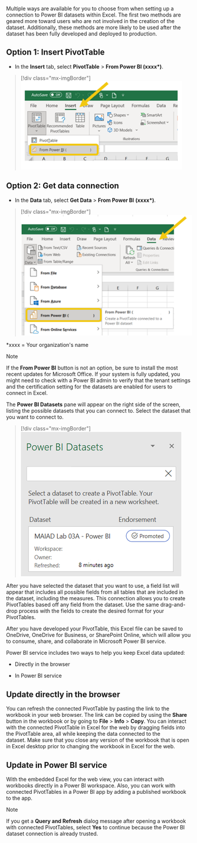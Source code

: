 Multiple ways are available for you to choose from when setting up a connection to Power BI datasets within Excel. The first two methods are geared more toward users who are not involved in the creation of the dataset. Additionally, these methods are more likely to be used after the dataset has been fully developed and deployed to production.

## Option 1: Insert PivotTable

- In the **Insert** tab, select **PivotTable** > **From Power BI (xxxx\*)**.

> [!div class="mx-imgBorder"]
> [![Screenshot of Insert PivotTable from Power BI dataset.](../media/insert.png)](../media/insert.png#lightbox)

## Option 2: Get data connection

- In the **Data** tab, select **Get Data** > **From Power BI** **(xxxx\*)**.

> [!div class="mx-imgBorder"]
> [![Screenshot of the Get Data menu with Power BI selected.](../media/get-data.png)](../media/get-data.png#lightbox)

\*xxxx = Your organization's name

> [!NOTE]
> If the **From Power BI** button is not an option, be sure to install the most recent updates for Microsoft Office. If your system is fully updated, you might need to check with a Power BI admin to verify that the tenant settings and the certification setting for the datasets are enabled for users to connect in Excel.

The **Power BI Datasets** pane will appear on the right side of the screen, listing the possible datasets that you can connect to. Select the dataset that you want to connect to.

> [!div class="mx-imgBorder"]
> [![Screenshot of PBI Datasets pane showing certifications.](../media/datasets.png)](../media/datasets.png#lightbox)

After you have selected the dataset that you want to use, a field list will appear that includes all possible fields from all tables that are included in the dataset, including the measures. This connection allows you to create PivotTables based off any field from the dataset. Use the same drag-and-drop process with the fields to create the desired format for your PivotTables.

After you have developed your PivotTable, this Excel file can be saved to OneDrive, OneDrive for Business, or SharePoint Online, which will allow you to consume, share, and collaborate in Microsoft Power BI service.

Power BI service includes two ways to help you keep Excel data updated:

-   Directly in the browser

-   In Power BI service

## Update directly in the browser

You can refresh the connected PivotTable by pasting the link to the workbook in your web browser. The link can be copied by using the **Share** button in the workbook or by going to **File** > **Info** > **Copy**. You can interact with the connected PivotTable in Excel for the web by dragging fields into the PivotTable area, all while keeping the data connected to the dataset. Make sure that you close any version of the workbook that is open in Excel desktop prior to changing the workbook in Excel for the web.

## Update in Power BI service

With the embedded Excel for the web view, you can interact with workbooks directly in a Power BI workspace. Also, you can work with connected PivotTables in a Power BI app by adding a published workbook to the app. 

> [!NOTE]
> If you get a **Query and Refresh** dialog message after opening a workbook with connected PivotTables, select **Yes** to continue because the Power BI dataset connection is already trusted. 

